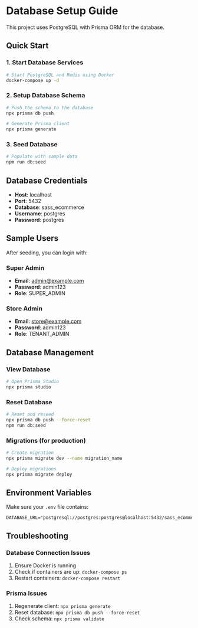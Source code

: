 # Database Setup Guide

This project uses PostgreSQL with Prisma ORM for the database.

## Quick Start

### 1. Start Database Services

```bash
# Start PostgreSQL and Redis using Docker
docker-compose up -d
```

### 2. Setup Database Schema

```bash
# Push the schema to the database
npx prisma db push

# Generate Prisma client
npx prisma generate
```

### 3. Seed Database

```bash
# Populate with sample data
npm run db:seed
```

## Database Credentials

- **Host**: localhost
- **Port**: 5432
- **Database**: sass_ecommerce
- **Username**: postgres
- **Password**: postgres

## Sample Users

After seeding, you can login with:

### Super Admin

- **Email**: admin@example.com
- **Password**: admin123
- **Role**: SUPER_ADMIN

### Store Admin

- **Email**: store@example.com
- **Password**: admin123
- **Role**: TENANT_ADMIN

## Database Management

### View Database

```bash
# Open Prisma Studio
npx prisma studio
```

### Reset Database

```bash
# Reset and reseed
npx prisma db push --force-reset
npm run db:seed
```

### Migrations (for production)

```bash
# Create migration
npx prisma migrate dev --name migration_name

# Deploy migrations
npx prisma migrate deploy
```

## Environment Variables

Make sure your `.env` file contains:

```env
DATABASE_URL="postgresql://postgres:postgres@localhost:5432/sass_ecommerce"
```

## Troubleshooting

### Database Connection Issues

1. Ensure Docker is running
2. Check if containers are up: `docker-compose ps`
3. Restart containers: `docker-compose restart`

### Prisma Issues

1. Regenerate client: `npx prisma generate`
2. Reset database: `npx prisma db push --force-reset`
3. Check schema: `npx prisma validate`
